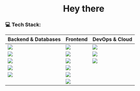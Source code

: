 <h1 align="center">
  Hey there
</h1>

### 💻 Tech Stack:

| Backend & Databases | Frontend | DevOps & Cloud |
|---|---|---|
| <a href="https://ruby-doc.org/3.3.5/"><img src="https://img.shields.io/badge/Ruby-CC342D?style=for-the-badge&logo=ruby&logoColor=white" /></a> | <a href="https://developer.mozilla.org/en-US/docs/Web/HTML"><img src="https://img.shields.io/badge/HTML5-E34F26?style=for-the-badge&logo=html5&logoColor=white" /></a> | <a href="https://docs.docker.com/"><img src="https://img.shields.io/badge/Docker-2496ED?style=for-the-badge&logo=docker&logoColor=white" /></a> |
| <a href="https://guides.rubyonrails.org/"><img src="https://img.shields.io/badge/Rails-CC0000?style=for-the-badge&logo=rubyonrails&logoColor=white" /></a> | <a href="https://developer.mozilla.org/en-US/docs/Web/CSS"><img src="https://img.shields.io/badge/CSS3-1572B6?style=for-the-badge&logo=css3&logoColor=white" /></a> | <a href="https://kubernetes.io/docs/home/"><img src="https://img.shields.io/badge/Kubernetes-326CE5?style=for-the-badge&logo=kubernetes&logoColor=white" /></a> |
| <a href="https://www.postgresql.org/docs/"><img src="https://img.shields.io/badge/PostgreSQL-336791?style=for-the-badge&logo=postgresql&logoColor=white" /></a> | <a href="https://tailwindcss.com/docs"><img src="https://img.shields.io/badge/Tailwind_CSS-38B2AC?style=for-the-badge&logo=tailwind-css&logoColor=white" /></a> | <a href="https://cloud.yandex.com/en-ru/docs/"><img src="https://img.shields.io/badge/Yandex.Cloud-FC3F1D?style=for-the-badge&logo=yandex&logoColor=white" /></a> |
| <a href="https://redis.io/docs/latest/"><img src="https://img.shields.io/badge/Redis-DC382D?style=for-the-badge&logo=redis&logoColor=white" /></a> | <a href="https://developer.mozilla.org/en-US/docs/Web/JavaScript"><img src="https://img.shields.io/badge/JavaScript-F7DF1E?style=for-the-badge&logo=javascript&logoColor=black" /></a> | |
| <a href="https://rspec.info/"><img src="https://img.shields.io/badge/RSpec-4B8DBA?style=for-the-badge&logo=rspec&logoColor=white" /></a> | <a href="https://stimulus.hotwired.dev/"><img src="https://img.shields.io/badge/Stimulus-EAB8C9?style=for-the-badge&logo=stimulus&logoColor=black" /></a> | |
| | <a href="https://hotwired.dev/"><img src="https://img.shields.io/badge/Hotwire-EAB8C9?style=for-the-badge&logo=hotwire&logoColor=black" /></a> | |
